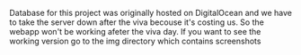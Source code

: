 Database for this project was originally hosted on DigitalOcean and we have to take the server down after the viva becouse it's costing us. So the webapp won't be working afeter the viva day. If you want to see the working version go to the img directory which contains screenshots

